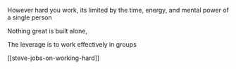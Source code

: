 ---
---

However hard you work, its limited by the time, energy, and mental power of a single person 

Nothing great is built alone, 

The leverage is to work effectively in groups 

[[steve-jobs-on-working-hard]]